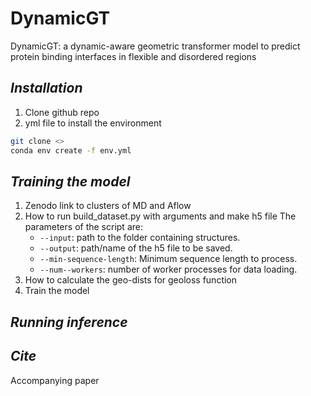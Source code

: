 # DynamicGT
DynamicGT: a dynamic-aware geometric transformer model to predict protein binding interfaces in flexible and disordered regions


## _**Installation**_
1. Clone github repo
2. yml file to install the environment
```bash
git clone <>
conda env create -f env.yml
```
## _**Training the model**_
1. Zenodo link to clusters of MD and Aflow
2. How to run build_dataset.py with arguments and make h5 file
   The parameters of the script are:
   - ``--input``: path to the folder containing structures.
   - ``--output``: path/name of the h5 file to be saved.
   - ``--min-sequence-length``:  Minimum sequence length to process.
   - ``--num--workers``:  number of worker processes for data loading.
4. How to calculate the geo-dists for geoloss function
5. Train the model

## _**Running inference**_

## _**Cite**_
Accompanying paper
